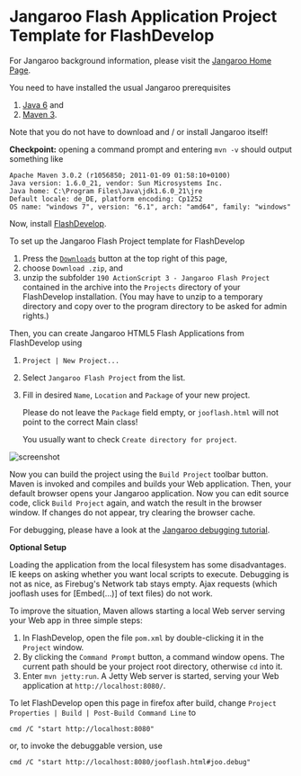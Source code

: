 Jangaroo Flash Application Project Template for FlashDevelop
============================================================

For Jangaroo background information, please visit the [Jangaroo Home Page](http://www.jangaroo.net).

You need to have installed the usual Jangaroo prerequisites

1. [Java 6](http://java.sun.com/javase/downloads/) and
2. [Maven 3](http://maven.apache.org/download.html).

Note that you do not have to download and / or install Jangaroo itself!

**Checkpoint:** opening a command prompt and entering `mvn -v` should output something like

    Apache Maven 3.0.2 (r1056850; 2011-01-09 01:58:10+0100)
    Java version: 1.6.0_21, vendor: Sun Microsystems Inc.
    Java home: C:\Program Files\Java\jdk1.6.0_21\jre
    Default locale: de_DE, platform encoding: Cp1252
    OS name: "windows 7", version: "6.1", arch: "amd64", family: "windows"

Now, install [FlashDevelop](http://www.flashdevelop.org).

To set up the Jangaroo Flash Project template for FlashDevelop

1. Press the [`Downloads`](https://github.com/fwienber/jooflash-fd-project/archives/master) button at the top right of this page,
2. choose `Download .zip`, and
3. unzip the subfolder `190 ActionScript 3 - Jangaroo Flash Project` contained in the archive into the `Projects` directory of your FlashDevelop installation. (You may have to unzip to a temporary directory and copy over to the program directory to be asked for admin rights.)

Then, you can create Jangaroo HTML5 Flash Applications from FlashDevelop using

1. `Project | New Project...`
2. Select `Jangaroo Flash Project` from the list.
3. Fill in desired `Name`, `Location` and `Package` of your new project.

   Please do not leave the `Package` field empty, or `jooflash.html` will not point to the correct Main class!

   You usually want to check `Create directory for project`.

![screenshot](https://github.com/fwienber/jooflash-fd-project/raw/master/FlashDevelop-Jangaroo-Flash-Project-Screenshot.png "Dialog for creating a Jangaroo project in FlashDevelop")

Now you can build the project using the `Build Project` toolbar button. Maven is invoked and compiles and builds your Web application.
Then, your default browser opens your Jangaroo application.
Now you can edit source code, click `Build Project` again, and watch the result in the browser window. If changes do not appear, try clearing the browser cache.

For debugging, please have a look at the [Jangaroo debugging tutorial](http://www.jangaroo.net/tutorial/debugging).

**Optional Setup**

Loading the application from the local filesystem has some disadvantages. IE keeps on asking whether you want local scripts to execute. Debugging is not as nice, as Firebug's Network tab stays empty. Ajax requests (which jooflash uses for [Embed(...)] of text files) do not work.

To improve the situation, Maven allows starting a local Web server serving your Web app in three simple steps:

1. In FlashDevelop, open the file `pom.xml` by double-clicking it in the `Project` window.
2. By clicking the `Command Prompt` button, a command window opens. The current path should be your project root directory, otherwise `cd` into it.
3. Enter `mvn jetty:run`. A Jetty Web server is started, serving your Web application at `http://localhost:8080/`.

To let FlashDevelop open this page in firefox after build, change `Project Properties | Build | Post-Build Command Line` to

`cmd /C "start http://localhost:8080"`

or, to invoke the debuggable version, use

`cmd /C "start http://localhost:8080/jooflash.html#joo.debug"`
